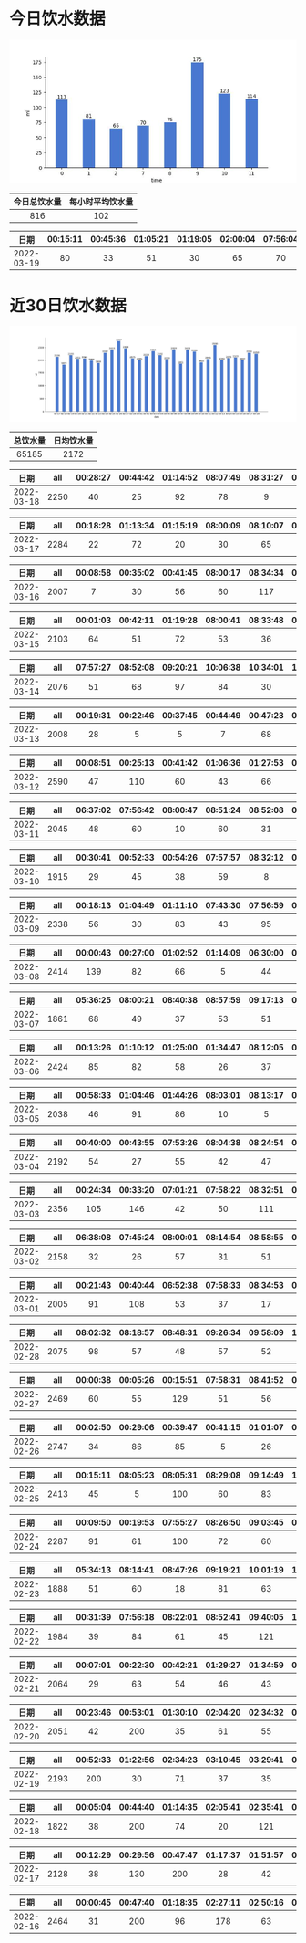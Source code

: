 # 今日饮水数据

<div align=center>
<img src="today.jpg" style="zoom: 100%;" />

| 今日总饮水量 | 每小时平均饮水量 |
| :----: | :----: |
| 816 | 102 |
</div>

| 日期 | 00:15:11 | 00:45:36 | 01:05:21 | 01:19:05 | 02:00:04 | 07:56:04 | 08:06:59 | 08:28:43 | 09:07:15 | 09:29:13 | 10:04:16 | 10:35:10 | 11:04:24 | 11:36:27 |
| :----: | :----: | :----: | :----: | :----: | :----: | :----: | :----: | :----: | :----: | :----: | :----: | :----: | :----: | :----: |
| 2022-03-19 | 80 | 33 | 51 | 30 | 65 | 70 | 45 | 30 | 102 | 73 | 71 | 52 | 30 | 84 |

# 近30日饮水数据

<div align=center>
<img src="30.jpg"style="zoom: 100%;" />

| 总饮水量 | 日均饮水量 |
| :----: | :----: |
| 65185 | 2172 |
</div>

| 日期 | all | 00:28:27 | 00:44:42 | 01:14:52 | 08:07:49 | 08:31:27 | 08:52:01 | 09:30:56 | 10:12:23 | 10:41:00 | 11:28:23 | 12:24:02 | 12:54:32 | 13:02:40 | 13:36:45 | 14:04:29 | 14:38:47 | 15:01:39 | 15:16:11 | 16:22:13 | 17:21:18 | 17:57:15 | 18:28:10 | 18:58:35 | 19:28:53 | 20:01:01 | 20:23:38 | 21:28:06 | 21:58:26 | 22:33:04 | 22:50:39 | 23:21:22 | 23:47:48 |
| :----: | :----: | :----: | :----: | :----: | :----: | :----: | :----: | :----: | :----: | :----: | :----: | :----: | :----: | :----: | :----: | :----: | :----: | :----: | :----: | :----: | :----: | :----: | :----: | :----: | :----: | :----: | :----: | :----: | :----: | :----: | :----: | :----: | :----: |
| 2022-03-18 | 2250 | 40 | 25 | 92 | 78 | 9 | 13 | 76 | 69 | 55 | 10 | 200 | 7 | 61 | 51 | 28 | 37 | 77 | 60 | 86 | 200 | 32 | 81 | 82 | 30 | 62 | 19 | 400 | 73 | 41 | 53 | 15 | 88 |

| 日期 | all | 00:18:28 | 01:13:34 | 01:15:19 | 08:00:09 | 08:10:07 | 08:36:40 | 09:17:06 | 10:01:00 | 10:44:23 | 11:21:53 | 12:24:47 | 12:58:31 | 13:39:04 | 14:35:39 | 14:39:20 | 15:12:53 | 16:04:27 | 16:41:35 | 17:21:48 | 18:01:49 | 18:23:52 | 19:09:25 | 19:41:31 | 19:53:52 | 20:24:45 | 21:11:19 | 21:35:44 | 22:05:18 | 22:37:08 | 22:53:00 | 23:52:39 |
| :----: | :----: | :----: | :----: | :----: | :----: | :----: | :----: | :----: | :----: | :----: | :----: | :----: | :----: | :----: | :----: | :----: | :----: | :----: | :----: | :----: | :----: | :----: | :----: | :----: | :----: | :----: | :----: | :----: | :----: | :----: | :----: | :----: |
| 2022-03-17 | 2284 | 22 | 72 | 20 | 30 | 65 | 46 | 65 | 60 | 60 | 28 | 200 | 93 | 62 | 21 | 22 | 77 | 56 | 54 | 200 | 42 | 43 | 87 | 29 | 32 | 58 | 450 | 30 | 57 | 78 | 52 | 73 |

| 日期 | all | 00:08:58 | 00:35:02 | 00:41:45 | 08:00:17 | 08:34:34 | 08:50:53 | 09:35:32 | 10:04:56 | 10:28:07 | 10:59:31 | 11:37:28 | 12:16:12 | 12:47:11 | 13:00:44 | 13:32:55 | 14:56:15 | 15:16:07 | 15:49:19 | 17:19:19 | 17:52:09 | 18:31:42 | 19:36:53 | 19:58:23 | 20:39:41 | 21:14:31 | 21:44:25 | 22:14:32 | 22:31:49 | 23:13:00 | 23:20:07 | 23:37:59 | 23:54:02 |
| :----: | :----: | :----: | :----: | :----: | :----: | :----: | :----: | :----: | :----: | :----: | :----: | :----: | :----: | :----: | :----: | :----: | :----: | :----: | :----: | :----: | :----: | :----: | :----: | :----: | :----: | :----: | :----: | :----: | :----: | :----: | :----: | :----: | :----: |
| 2022-03-16 | 2007 | 7 | 30 | 56 | 60 | 117 | 12 | 70 | 55 | 23 | 117 | 81 | 200 | 60 | 45 | 48 | 74 | 73 | 62 | 200 | 41 | 13 | 66 | 70 | 26 | 99 | 51 | 39 | 45 | 45 | 49 | 43 | 30 |

| 日期 | all | 00:01:03 | 00:42:11 | 01:19:28 | 08:00:41 | 08:33:48 | 08:57:51 | 09:29:22 | 10:13:42 | 10:50:09 | 11:56:52 | 12:19:50 | 12:56:03 | 13:32:22 | 14:11:30 | 14:44:57 | 15:15:00 | 15:45:53 | 16:17:55 | 16:45:33 | 17:43:48 | 18:04:43 | 18:34:25 | 18:58:08 | 19:23:10 | 19:54:44 | 20:54:19 | 21:26:56 | 21:37:39 | 21:59:05 | 22:29:39 | 22:59:37 | 23:15:25 | 23:23:52 | 23:44:51 |
| :----: | :----: | :----: | :----: | :----: | :----: | :----: | :----: | :----: | :----: | :----: | :----: | :----: | :----: | :----: | :----: | :----: | :----: | :----: | :----: | :----: | :----: | :----: | :----: | :----: | :----: | :----: | :----: | :----: | :----: | :----: | :----: | :----: | :----: | :----: | :----: |
| 2022-03-15 | 2103 | 64 | 51 | 72 | 53 | 36 | 16 | 71 | 97 | 81 | 22 | 200 | 106 | 12 | 71 | 60 | 53 | 78 | 55 | 68 | 200 | 21 | 16 | 90 | 37 | 34 | 56 | 10 | 15 | 80 | 40 | 51 | 68 | 92 | 27 |

| 日期 | all | 07:57:27 | 08:52:08 | 09:20:21 | 10:06:38 | 10:34:01 | 10:50:45 | 11:10:32 | 11:41:11 | 12:15:08 | 13:08:19 | 13:38:23 | 14:11:30 | 14:43:30 | 15:13:21 | 15:44:13 | 16:14:23 | 16:45:46 | 17:21:25 | 18:18:16 | 18:48:27 | 19:24:45 | 19:56:42 | 20:42:38 | 21:12:31 | 21:53:41 | 22:26:14 | 22:52:17 | 22:57:43 | 23:14:10 | 23:44:25 |
| :----: | :----: | :----: | :----: | :----: | :----: | :----: | :----: | :----: | :----: | :----: | :----: | :----: | :----: | :----: | :----: | :----: | :----: | :----: | :----: | :----: | :----: | :----: | :----: | :----: | :----: | :----: | :----: | :----: | :----: | :----: | :----: |
| 2022-03-14 | 2076 | 51 | 68 | 97 | 84 | 30 | 54 | 12 | 58 | 200 | 97 | 55 | 92 | 32 | 67 | 38 | 33 | 75 | 200 | 91 | 21 | 44 | 84 | 76 | 35 | 80 | 30 | 64 | 74 | 54 | 80 |

| 日期 | all | 00:19:31 | 00:22:46 | 00:37:45 | 00:44:49 | 00:47:23 | 07:59:54 | 08:49:01 | 09:15:41 | 09:46:11 | 10:01:06 | 10:29:35 | 11:08:10 | 11:29:50 | 12:18:24 | 13:03:50 | 13:58:18 | 14:46:28 | 15:16:52 | 15:49:09 | 16:17:41 | 16:48:06 | 17:26:56 | 18:03:19 | 18:41:49 | 19:14:50 | 19:55:52 | 20:25:55 | 20:44:20 | 21:25:25 | 21:55:34 | 22:09:39 | 22:30:46 | 22:36:44 | 23:06:26 | 23:27:49 | 23:53:43 |
| :----: | :----: | :----: | :----: | :----: | :----: | :----: | :----: | :----: | :----: | :----: | :----: | :----: | :----: | :----: | :----: | :----: | :----: | :----: | :----: | :----: | :----: | :----: | :----: | :----: | :----: | :----: | :----: | :----: | :----: | :----: | :----: | :----: | :----: | :----: | :----: | :----: | :----: |
| 2022-03-13 | 2008 | 28 | 5 | 5 | 7 | 68 | 60 | 38 | 76 | 8 | 80 | 40 | 30 | 98 | 200 | 75 | 30 | 79 | 10 | 30 | 71 | 77 | 200 | 46 | 70 | 46 | 24 | 85 | 36 | 26 | 35 | 38 | 88 | 111 | 61 | 22 | 5 |

| 日期 | all | 00:08:51 | 00:25:13 | 00:41:42 | 01:06:36 | 01:27:53 | 01:53:50 | 02:06:18 | 07:58:27 | 08:01:09 | 08:47:11 | 09:06:58 | 09:26:22 | 09:57:44 | 10:22:42 | 10:51:17 | 11:43:46 | 12:18:39 | 12:48:24 | 13:15:49 | 13:55:50 | 14:11:50 | 14:35:31 | 15:05:39 | 15:46:44 | 16:36:29 | 17:16:09 | 17:49:42 | 18:20:25 | 18:53:16 | 19:25:55 | 20:22:18 | 21:22:37 | 22:03:38 | 22:22:06 | 23:04:11 | 23:25:26 | 23:36:58 | 23:40:22 |
| :----: | :----: | :----: | :----: | :----: | :----: | :----: | :----: | :----: | :----: | :----: | :----: | :----: | :----: | :----: | :----: | :----: | :----: | :----: | :----: | :----: | :----: | :----: | :----: | :----: | :----: | :----: | :----: | :----: | :----: | :----: | :----: | :----: | :----: | :----: | :----: | :----: | :----: | :----: | :----: |
| 2022-03-12 | 2590 | 47 | 110 | 60 | 43 | 66 | 99 | 23 | 58 | 24 | 13 | 33 | 55 | 16 | 71 | 10 | 85 | 200 | 8 | 63 | 30 | 27 | 19 | 75 | 89 | 86 | 200 | 54 | 68 | 27 | 32 | 119 | 450 | 58 | 56 | 53 | 30 | 30 | 3 |

| 日期 | all | 06:37:02 | 07:56:42 | 08:00:47 | 08:51:24 | 08:52:08 | 09:24:14 | 10:01:48 | 10:28:06 | 11:38:43 | 12:18:39 | 12:48:58 | 13:07:23 | 13:28:55 | 14:04:29 | 14:30:50 | 15:00:05 | 15:28:45 | 16:11:34 | 17:25:01 | 17:44:20 | 18:15:25 | 19:10:29 | 19:51:21 | 20:06:10 | 21:04:23 | 21:31:07 | 21:48:02 | 22:18:30 | 23:03:01 | 23:17:12 | 23:47:09 | 23:47:38 |
| :----: | :----: | :----: | :----: | :----: | :----: | :----: | :----: | :----: | :----: | :----: | :----: | :----: | :----: | :----: | :----: | :----: | :----: | :----: | :----: | :----: | :----: | :----: | :----: | :----: | :----: | :----: | :----: | :----: | :----: | :----: | :----: | :----: | :----: |
| 2022-03-11 | 2045 | 48 | 60 | 10 | 60 | 31 | 51 | 57 | 73 | 65 | 200 | 57 | 34 | 62 | 88 | 63 | 46 | 65 | 90 | 200 | 61 | 76 | 37 | 25 | 66 | 64 | 54 | 11 | 99 | 57 | 18 | 54 | 63 |

| 日期 | all | 00:30:41 | 00:52:33 | 00:54:26 | 07:57:57 | 08:32:12 | 09:04:51 | 09:36:13 | 10:13:34 | 10:47:43 | 11:33:26 | 12:28:22 | 13:00:19 | 13:39:05 | 14:13:11 | 14:45:11 | 15:04:06 | 15:35:19 | 16:05:28 | 16:36:34 | 17:36:11 | 18:06:34 | 18:41:00 | 19:14:45 | 19:49:05 | 20:25:37 | 20:55:46 | 21:25:23 | 21:35:24 | 22:05:40 | 22:35:24 | 23:12:11 | 23:18:38 |
| :----: | :----: | :----: | :----: | :----: | :----: | :----: | :----: | :----: | :----: | :----: | :----: | :----: | :----: | :----: | :----: | :----: | :----: | :----: | :----: | :----: | :----: | :----: | :----: | :----: | :----: | :----: | :----: | :----: | :----: | :----: | :----: | :----: | :----: |
| 2022-03-10 | 1915 | 29 | 45 | 38 | 59 | 8 | 35 | 49 | 88 | 76 | 46 | 200 | 43 | 10 | 100 | 84 | 20 | 77 | 65 | 87 | 200 | 24 | 48 | 37 | 74 | 17 | 17 | 104 | 32 | 5 | 102 | 66 | 30 |

| 日期 | all | 00:18:13 | 01:04:49 | 01:11:10 | 07:43:30 | 07:56:59 | 08:17:23 | 09:18:25 | 10:01:23 | 10:15:00 | 10:57:17 | 11:19:54 | 12:19:43 | 13:02:35 | 13:33:39 | 14:12:42 | 14:38:27 | 15:12:36 | 16:03:09 | 16:41:10 | 17:23:15 | 17:54:05 | 18:35:02 | 19:08:13 | 19:59:57 | 21:11:32 | 22:14:39 | 22:22:34 | 22:38:55 | 23:43:07 | 23:57:02 |
| :----: | :----: | :----: | :----: | :----: | :----: | :----: | :----: | :----: | :----: | :----: | :----: | :----: | :----: | :----: | :----: | :----: | :----: | :----: | :----: | :----: | :----: | :----: | :----: | :----: | :----: | :----: | :----: | :----: | :----: | :----: | :----: |
| 2022-03-09 | 2338 | 56 | 30 | 83 | 43 | 95 | 20 | 43 | 98 | 94 | 50 | 5 | 200 | 62 | 77 | 38 | 61 | 78 | 58 | 44 | 200 | 53 | 34 | 55 | 52 | 450 | 62 | 30 | 66 | 48 | 53 |

| 日期 | all | 00:00:43 | 00:27:00 | 01:02:52 | 01:14:09 | 06:30:00 | 07:55:37 | 08:02:02 | 08:26:29 | 09:04:12 | 09:08:04 | 09:33:15 | 10:03:31 | 10:34:02 | 11:11:58 | 11:42:21 | 12:22:05 | 12:54:29 | 13:44:38 | 14:24:15 | 14:54:54 | 15:24:27 | 15:55:25 | 16:25:53 | 16:55:33 | 17:21:23 | 18:05:45 | 18:33:47 | 19:02:06 | 19:36:54 | 20:18:36 | 20:42:00 | 21:23:55 | 22:01:09 | 22:54:34 | 23:04:23 | 23:30:14 | 23:46:16 |
| :----: | :----: | :----: | :----: | :----: | :----: | :----: | :----: | :----: | :----: | :----: | :----: | :----: | :----: | :----: | :----: | :----: | :----: | :----: | :----: | :----: | :----: | :----: | :----: | :----: | :----: | :----: | :----: | :----: | :----: | :----: | :----: | :----: | :----: | :----: | :----: | :----: | :----: | :----: |
| 2022-03-08 | 2414 | 139 | 82 | 66 | 5 | 44 | 100 | 60 | 30 | 30 | 30 | 51 | 61 | 43 | 91 | 76 | 200 | 33 | 51 | 105 | 80 | 48 | 23 | 37 | 77 | 200 | 42 | 114 | 19 | 65 | 74 | 7 | 74 | 46 | 25 | 52 | 98 | 36 |

| 日期 | all | 05:36:25 | 08:00:21 | 08:40:38 | 08:57:59 | 09:17:13 | 09:50:59 | 10:03:41 | 10:55:02 | 12:14:32 | 12:58:44 | 14:00:51 | 14:37:42 | 15:02:16 | 15:13:03 | 15:43:48 | 16:30:43 | 16:46:04 | 17:20:11 | 17:33:06 | 18:20:51 | 18:51:57 | 19:17:04 | 19:44:20 | 20:25:41 | 21:03:39 | 21:33:29 | 21:58:49 | 22:19:10 | 22:32:19 |
| :----: | :----: | :----: | :----: | :----: | :----: | :----: | :----: | :----: | :----: | :----: | :----: | :----: | :----: | :----: | :----: | :----: | :----: | :----: | :----: | :----: | :----: | :----: | :----: | :----: | :----: | :----: | :----: | :----: | :----: | :----: |
| 2022-03-07 | 1861 | 68 | 49 | 37 | 53 | 51 | 102 | 77 | 38 | 200 | 6 | 141 | 79 | 50 | 43 | 56 | 73 | 21 | 200 | 42 | 56 | 49 | 44 | 81 | 17 | 5 | 33 | 59 | 101 | 30 |

| 日期 | all | 00:13:26 | 01:10:12 | 01:25:00 | 01:34:47 | 08:12:05 | 08:42:34 | 09:16:06 | 09:44:01 | 10:16:51 | 10:47:29 | 11:17:30 | 11:47:36 | 12:00:04 | 12:21:21 | 13:00:30 | 13:16:48 | 13:30:29 | 14:00:25 | 14:45:31 | 15:15:24 | 15:45:34 | 16:16:07 | 16:48:39 | 17:19:30 | 17:58:44 | 18:28:34 | 18:58:31 | 19:28:37 | 20:16:29 | 20:57:40 | 21:23:01 | 21:27:42 | 21:42:42 | 22:01:32 | 22:33:47 | 22:57:09 | 23:21:07 |
| :----: | :----: | :----: | :----: | :----: | :----: | :----: | :----: | :----: | :----: | :----: | :----: | :----: | :----: | :----: | :----: | :----: | :----: | :----: | :----: | :----: | :----: | :----: | :----: | :----: | :----: | :----: | :----: | :----: | :----: | :----: | :----: | :----: | :----: | :----: | :----: | :----: | :----: | :----: |
| 2022-03-06 | 2424 | 85 | 82 | 58 | 26 | 37 | 74 | 51 | 49 | 99 | 64 | 5 | 77 | 34 | 38 | 66 | 44 | 5 | 62 | 300 | 10 | 43 | 12 | 111 | 17 | 40 | 26 | 12 | 60 | 450 | 5 | 5 | 41 | 63 | 73 | 81 | 30 | 89 |

| 日期 | all | 00:58:33 | 01:04:46 | 01:44:26 | 08:03:01 | 08:13:17 | 09:18:07 | 09:54:29 | 11:00:36 | 11:27:10 | 12:27:16 | 13:03:31 | 13:51:55 | 14:33:03 | 15:30:33 | 16:01:22 | 16:27:05 | 16:58:23 | 17:23:47 | 18:23:14 | 18:56:10 | 20:43:57 | 21:09:08 | 21:26:41 | 21:43:38 | 22:13:19 | 22:43:24 | 23:13:25 | 23:43:29 | 23:54:34 | 23:54:50 |
| :----: | :----: | :----: | :----: | :----: | :----: | :----: | :----: | :----: | :----: | :----: | :----: | :----: | :----: | :----: | :----: | :----: | :----: | :----: | :----: | :----: | :----: | :----: | :----: | :----: | :----: | :----: | :----: | :----: | :----: | :----: | :----: |
| 2022-03-05 | 2038 | 46 | 91 | 86 | 10 | 5 | 49 | 46 | 103 | 99 | 200 | 18 | 50 | 88 | 75 | 60 | 56 | 47 | 200 | 27 | 65 | 112 | 55 | 5 | 97 | 55 | 99 | 50 | 65 | 29 | 50 |

| 日期 | all | 00:40:00 | 00:43:55 | 07:53:26 | 08:04:38 | 08:24:54 | 09:19:46 | 09:56:36 | 10:16:39 | 11:08:34 | 11:39:06 | 12:17:25 | 12:47:40 | 13:28:36 | 13:56:01 | 14:32:50 | 14:57:33 | 15:28:53 | 15:58:23 | 16:34:46 | 17:24:42 | 18:06:31 | 19:09:35 | 19:29:28 | 20:04:33 | 20:38:23 | 21:38:56 | 22:08:44 | 22:27:02 | 22:51:39 | 23:01:58 | 23:18:06 | 23:54:18 |
| :----: | :----: | :----: | :----: | :----: | :----: | :----: | :----: | :----: | :----: | :----: | :----: | :----: | :----: | :----: | :----: | :----: | :----: | :----: | :----: | :----: | :----: | :----: | :----: | :----: | :----: | :----: | :----: | :----: | :----: | :----: | :----: | :----: | :----: |
| 2022-03-04 | 2192 | 54 | 27 | 55 | 42 | 47 | 116 | 80 | 85 | 30 | 59 | 200 | 120 | 30 | 62 | 27 | 77 | 63 | 63 | 35 | 200 | 5 | 116 | 88 | 24 | 44 | 84 | 43 | 34 | 78 | 72 | 63 | 69 |

| 日期 | all | 00:24:34 | 00:33:20 | 07:01:21 | 07:58:22 | 08:32:51 | 08:47:02 | 09:23:48 | 09:53:20 | 10:52:03 | 11:27:43 | 12:13:34 | 12:45:32 | 13:22:40 | 13:56:10 | 14:46:39 | 15:20:00 | 15:42:42 | 15:58:16 | 16:28:25 | 16:59:17 | 17:19:03 | 17:51:37 | 18:15:27 | 18:45:28 | 19:15:37 | 20:26:00 | 20:56:49 | 21:26:29 | 22:07:05 | 22:50:59 | 23:13:26 | 23:44:21 | 23:50:46 |
| :----: | :----: | :----: | :----: | :----: | :----: | :----: | :----: | :----: | :----: | :----: | :----: | :----: | :----: | :----: | :----: | :----: | :----: | :----: | :----: | :----: | :----: | :----: | :----: | :----: | :----: | :----: | :----: | :----: | :----: | :----: | :----: | :----: | :----: | :----: |
| 2022-03-03 | 2356 | 105 | 146 | 42 | 50 | 111 | 30 | 64 | 61 | 67 | 36 | 200 | 75 | 16 | 66 | 33 | 131 | 59 | 108 | 28 | 42 | 200 | 23 | 34 | 38 | 82 | 52 | 32 | 76 | 60 | 71 | 91 | 71 | 56 |

| 日期 | all | 06:38:08 | 07:45:24 | 08:00:01 | 08:14:54 | 08:58:55 | 09:35:54 | 09:55:36 | 10:54:40 | 11:55:31 | 12:16:15 | 12:59:25 | 13:52:21 | 14:03:19 | 14:36:18 | 15:06:23 | 15:32:05 | 16:17:24 | 17:23:29 | 17:43:57 | 18:18:40 | 18:57:16 | 19:32:03 | 20:34:24 | 20:47:45 | 21:09:55 | 21:31:35 | 21:47:56 | 22:21:51 | 22:25:10 | 22:57:24 | 23:02:27 | 23:18:33 | 23:49:57 |
| :----: | :----: | :----: | :----: | :----: | :----: | :----: | :----: | :----: | :----: | :----: | :----: | :----: | :----: | :----: | :----: | :----: | :----: | :----: | :----: | :----: | :----: | :----: | :----: | :----: | :----: | :----: | :----: | :----: | :----: | :----: | :----: | :----: | :----: | :----: |
| 2022-03-02 | 2158 | 32 | 26 | 57 | 31 | 51 | 29 | 49 | 49 | 48 | 200 | 39 | 9 | 81 | 50 | 70 | 10 | 99 | 200 | 51 | 82 | 14 | 81 | 87 | 45 | 26 | 64 | 65 | 46 | 85 | 126 | 59 | 87 | 110 |

| 日期 | all | 00:21:43 | 00:40:44 | 06:52:38 | 07:58:33 | 08:34:53 | 09:01:39 | 09:22:56 | 09:43:47 | 10:14:53 | 11:18:45 | 11:49:04 | 12:13:44 | 12:44:03 | 13:37:27 | 14:11:01 | 14:54:54 | 15:27:58 | 15:56:17 | 16:33:53 | 17:28:44 | 17:58:28 | 18:22:43 | 18:35:32 | 19:06:12 | 19:36:27 | 20:07:14 | 20:32:18 | 21:02:35 | 21:36:00 | 22:07:08 | 22:22:53 | 22:33:34 | 22:55:38 | 23:25:26 | 23:36:48 | 23:43:01 |
| :----: | :----: | :----: | :----: | :----: | :----: | :----: | :----: | :----: | :----: | :----: | :----: | :----: | :----: | :----: | :----: | :----: | :----: | :----: | :----: | :----: | :----: | :----: | :----: | :----: | :----: | :----: | :----: | :----: | :----: | :----: | :----: | :----: | :----: | :----: | :----: | :----: | :----: |
| 2022-03-01 | 2005 | 91 | 108 | 53 | 37 | 17 | 9 | 106 | 74 | 33 | 80 | 5 | 200 | 69 | 10 | 30 | 48 | 11 | 16 | 28 | 93 | 76 | 37 | 49 | 54 | 24 | 41 | 64 | 67 | 20 | 50 | 62 | 22 | 57 | 63 | 176 | 25 |

| 日期 | all | 08:02:32 | 08:18:57 | 08:48:31 | 09:26:34 | 09:58:09 | 10:34:23 | 11:15:11 | 11:35:14 | 11:35:28 | 12:14:59 | 12:44:36 | 13:40:27 | 14:12:55 | 14:42:28 | 15:23:09 | 17:23:15 | 18:15:57 | 18:52:38 | 19:27:42 | 20:03:38 | 20:44:21 | 21:02:41 | 21:20:16 | 21:38:41 | 21:47:42 | 21:55:42 | 22:05:22 | 22:35:38 | 22:48:04 | 22:52:41 | 23:48:14 |
| :----: | :----: | :----: | :----: | :----: | :----: | :----: | :----: | :----: | :----: | :----: | :----: | :----: | :----: | :----: | :----: | :----: | :----: | :----: | :----: | :----: | :----: | :----: | :----: | :----: | :----: | :----: | :----: | :----: | :----: | :----: | :----: | :----: |
| 2022-02-28 | 2075 | 98 | 57 | 48 | 57 | 52 | 45 | 65 | 59 | 38 | 200 | 66 | 41 | 91 | 44 | 64 | 200 | 8 | 19 | 77 | 72 | 52 | 20 | 15 | 75 | 35 | 94 | 107 | 92 | 33 | 103 | 48 |

| 日期 | all | 00:00:38 | 00:05:26 | 00:15:51 | 07:58:31 | 08:41:52 | 09:23:02 | 09:34:21 | 09:54:28 | 10:08:52 | 10:28:37 | 10:52:19 | 11:44:12 | 12:14:17 | 12:45:24 | 13:00:05 | 13:23:39 | 13:47:21 | 14:19:31 | 14:37:14 | 15:09:56 | 15:25:49 | 15:50:43 | 16:12:32 | 16:45:38 | 17:16:06 | 18:07:26 | 18:38:38 | 19:24:12 | 19:55:57 | 20:55:01 | 21:04:58 | 21:06:27 | 21:34:16 | 21:53:37 | 22:06:13 | 22:13:04 | 22:22:06 | 22:32:17 |
| :----: | :----: | :----: | :----: | :----: | :----: | :----: | :----: | :----: | :----: | :----: | :----: | :----: | :----: | :----: | :----: | :----: | :----: | :----: | :----: | :----: | :----: | :----: | :----: | :----: | :----: | :----: | :----: | :----: | :----: | :----: | :----: | :----: | :----: | :----: | :----: | :----: | :----: | :----: | :----: |
| 2022-02-27 | 2469 | 60 | 55 | 129 | 51 | 56 | 54 | 38 | 101 | 52 | 40 | 42 | 44 | 200 | 98 | 34 | 55 | 34 | 55 | 78 | 77 | 73 | 61 | 65 | 5 | 200 | 23 | 94 | 61 | 91 | 5 | 16 | 57 | 64 | 81 | 40 | 57 | 37 | 86 |

| 日期 | all | 00:02:50 | 00:29:06 | 00:39:47 | 00:41:15 | 01:01:07 | 01:08:24 | 07:53:16 | 08:03:43 | 08:38:23 | 09:13:44 | 09:34:12 | 10:04:36 | 10:37:06 | 10:56:34 | 11:51:18 | 12:21:15 | 12:51:43 | 13:32:50 | 13:33:49 | 13:46:43 | 14:21:22 | 15:07:16 | 15:15:57 | 15:32:22 | 16:23:35 | 16:50:46 | 17:23:24 | 17:53:34 | 18:07:30 | 18:34:19 | 18:59:41 | 19:42:46 | 19:50:58 | 19:53:35 | 19:59:46 | 20:03:55 | 20:39:09 | 21:13:41 | 21:33:01 | 21:51:28 | 22:36:18 | 22:54:44 | 23:03:26 | 23:21:43 | 23:30:53 | 23:39:20 | 23:53:55 |
| :----: | :----: | :----: | :----: | :----: | :----: | :----: | :----: | :----: | :----: | :----: | :----: | :----: | :----: | :----: | :----: | :----: | :----: | :----: | :----: | :----: | :----: | :----: | :----: | :----: | :----: | :----: | :----: | :----: | :----: | :----: | :----: | :----: | :----: | :----: | :----: | :----: | :----: | :----: | :----: | :----: | :----: | :----: | :----: | :----: | :----: | :----: | :----: | :----: |
| 2022-02-26 | 2747 | 34 | 86 | 85 | 5 | 26 | 85 | 64 | 77 | 29 | 96 | 74 | 42 | 99 | 21 | 53 | 200 | 90 | 30 | 30 | 30 | 30 | 30 | 30 | 60 | 30 | 83 | 200 | 9 | 39 | 103 | 32 | 90 | 76 | 21 | 53 | 13 | 72 | 107 | 24 | 55 | 72 | 40 | 50 | 6 | 46 | 81 | 39 |

| 日期 | all | 00:15:11 | 08:05:23 | 08:05:31 | 08:29:08 | 09:14:49 | 10:02:48 | 10:56:02 | 11:21:28 | 11:55:18 | 12:23:22 | 12:53:37 | 13:08:54 | 13:39:31 | 13:52:08 | 14:08:40 | 14:31:33 | 15:02:04 | 15:43:23 | 16:11:07 | 16:54:37 | 17:24:12 | 17:44:53 | 18:22:45 | 18:47:48 | 19:19:03 | 19:56:08 | 20:12:33 | 20:17:54 | 20:50:06 | 20:53:07 | 20:58:16 | 21:01:20 | 21:07:20 | 21:10:07 | 21:15:18 | 21:22:57 | 21:30:46 | 21:47:41 | 22:08:11 | 22:25:42 | 22:36:22 | 23:00:38 | 23:16:46 | 23:52:14 |
| :----: | :----: | :----: | :----: | :----: | :----: | :----: | :----: | :----: | :----: | :----: | :----: | :----: | :----: | :----: | :----: | :----: | :----: | :----: | :----: | :----: | :----: | :----: | :----: | :----: | :----: | :----: | :----: | :----: | :----: | :----: | :----: | :----: | :----: | :----: | :----: | :----: | :----: | :----: | :----: | :----: | :----: | :----: | :----: | :----: | :----: |
| 2022-02-25 | 2413 | 45 | 5 | 100 | 60 | 83 | 54 | 50 | 55 | 77 | 200 | 31 | 35 | 44 | 68 | 48 | 67 | 69 | 62 | 52 | 40 | 200 | 75 | 44 | 22 | 33 | 41 | 87 | 71 | 30 | 30 | 30 | 30 | 30 | 30 | 30 | 60 | 30 | 30 | 30 | 32 | 53 | 51 | 90 | 9 |

| 日期 | all | 00:09:50 | 00:19:53 | 07:55:27 | 08:26:50 | 09:03:45 | 09:24:15 | 09:42:45 | 10:11:50 | 10:45:26 | 11:15:22 | 12:21:37 | 12:51:54 | 13:33:10 | 13:49:56 | 14:33:01 | 15:04:42 | 15:27:51 | 15:57:33 | 16:27:35 | 17:27:11 | 18:09:09 | 18:51:09 | 19:04:14 | 19:16:00 | 19:51:41 | 20:11:57 | 20:44:01 | 21:13:16 | 21:38:23 | 21:46:41 | 21:51:39 | 22:25:50 | 23:41:35 |
| :----: | :----: | :----: | :----: | :----: | :----: | :----: | :----: | :----: | :----: | :----: | :----: | :----: | :----: | :----: | :----: | :----: | :----: | :----: | :----: | :----: | :----: | :----: | :----: | :----: | :----: | :----: | :----: | :----: | :----: | :----: | :----: | :----: | :----: | :----: |
| 2022-02-24 | 2287 | 91 | 61 | 100 | 72 | 60 | 38 | 66 | 42 | 58 | 51 | 200 | 49 | 61 | 47 | 89 | 109 | 52 | 51 | 54 | 200 | 86 | 71 | 40 | 45 | 82 | 18 | 111 | 35 | 17 | 88 | 32 | 59 | 52 |

| 日期 | all | 05:34:13 | 08:14:41 | 08:47:26 | 09:19:21 | 10:01:19 | 10:37:19 | 11:08:26 | 11:42:05 | 12:16:15 | 12:46:41 | 13:44:24 | 14:47:47 | 15:29:00 | 16:00:02 | 16:33:24 | 17:16:54 | 17:46:27 | 18:17:00 | 18:47:42 | 19:24:11 | 19:59:52 | 20:46:25 | 20:59:48 | 21:10:41 | 21:40:35 | 22:11:18 | 23:11:25 | 23:29:23 |
| :----: | :----: | :----: | :----: | :----: | :----: | :----: | :----: | :----: | :----: | :----: | :----: | :----: | :----: | :----: | :----: | :----: | :----: | :----: | :----: | :----: | :----: | :----: | :----: | :----: | :----: | :----: | :----: | :----: | :----: |
| 2022-02-23 | 1888 | 51 | 60 | 18 | 81 | 63 | 61 | 65 | 65 | 200 | 35 | 53 | 64 | 54 | 120 | 9 | 200 | 85 | 21 | 103 | 94 | 12 | 46 | 30 | 51 | 51 | 81 | 38 | 77 |

| 日期 | all | 00:31:39 | 07:56:18 | 08:22:01 | 08:52:41 | 09:40:05 | 10:03:36 | 10:31:17 | 11:43:52 | 12:19:18 | 12:53:40 | 13:26:43 | 13:26:55 | 13:58:23 | 14:40:28 | 15:11:12 | 15:44:04 | 16:29:34 | 16:48:16 | 17:19:25 | 17:39:04 | 18:17:54 | 19:16:39 | 19:24:03 | 19:48:51 | 20:17:27 | 20:48:26 | 21:18:43 | 21:39:21 | 22:09:00 | 22:26:57 | 22:42:51 | 22:45:00 | 23:15:53 |
| :----: | :----: | :----: | :----: | :----: | :----: | :----: | :----: | :----: | :----: | :----: | :----: | :----: | :----: | :----: | :----: | :----: | :----: | :----: | :----: | :----: | :----: | :----: | :----: | :----: | :----: | :----: | :----: | :----: | :----: | :----: | :----: | :----: | :----: | :----: |
| 2022-02-22 | 1984 | 39 | 84 | 61 | 45 | 121 | 41 | 62 | 72 | 200 | 56 | 60 | 17 | 61 | 30 | 20 | 90 | 59 | 82 | 200 | 16 | 13 | 13 | 16 | 46 | 30 | 15 | 118 | 10 | 29 | 82 | 67 | 43 | 86 |

| 日期 | all | 00:07:01 | 00:22:30 | 00:42:21 | 01:29:27 | 01:34:59 | 02:27:17 | 07:55:01 | 08:23:43 | 08:58:08 | 09:41:29 | 09:58:03 | 10:08:04 | 10:36:56 | 11:32:03 | 12:13:49 | 12:46:41 | 13:46:10 | 14:15:10 | 14:45:29 | 15:17:24 | 16:33:09 | 17:18:00 | 17:53:13 | 18:24:30 | 19:02:09 | 19:46:22 | 20:21:36 | 20:45:01 | 21:00:11 | 21:24:35 | 21:35:43 | 22:28:10 |
| :----: | :----: | :----: | :----: | :----: | :----: | :----: | :----: | :----: | :----: | :----: | :----: | :----: | :----: | :----: | :----: | :----: | :----: | :----: | :----: | :----: | :----: | :----: | :----: | :----: | :----: | :----: | :----: | :----: | :----: | :----: | :----: | :----: | :----: |
| 2022-02-21 | 2064 | 29 | 63 | 54 | 46 | 43 | 50 | 84 | 47 | 58 | 87 | 50 | 37 | 61 | 60 | 200 | 96 | 109 | 19 | 51 | 40 | 53 | 200 | 65 | 58 | 21 | 75 | 74 | 70 | 71 | 32 | 48 | 13 |

| 日期 | all | 00:23:46 | 00:53:01 | 01:30:10 | 02:04:20 | 02:34:32 | 03:04:33 | 03:34:29 | 04:38:56 | 04:50:24 | 05:08:33 | 05:16:31 | 06:05:31 | 06:45:36 | 07:08:53 | 07:38:49 | 08:55:41 | 09:17:22 | 17:16:13 | 17:35:11 | 18:06:25 | 18:22:12 | 18:52:34 | 19:22:49 | 19:37:05 | 19:55:00 | 20:12:53 | 20:18:23 | 20:49:19 | 21:19:24 | 21:34:45 | 21:46:55 | 21:58:17 | 22:00:06 | 22:31:27 | 22:43:08 | 22:43:56 | 23:20:53 | 23:50:31 |
| :----: | :----: | :----: | :----: | :----: | :----: | :----: | :----: | :----: | :----: | :----: | :----: | :----: | :----: | :----: | :----: | :----: | :----: | :----: | :----: | :----: | :----: | :----: | :----: | :----: | :----: | :----: | :----: | :----: | :----: | :----: | :----: | :----: | :----: | :----: | :----: | :----: | :----: | :----: | :----: |
| 2022-02-20 | 2051 | 42 | 200 | 35 | 61 | 55 | 51 | 76 | 49 | 41 | 68 | 24 | 81 | 17 | 75 | 60 | 54 | 19 | 96 | 48 | 36 | 24 | 59 | 77 | 49 | 36 | 83 | 15 | 43 | 87 | 88 | 50 | 64 | 9 | 86 | 4 | 5 | 22 | 62 |

| 日期 | all | 00:52:33 | 01:22:56 | 02:34:23 | 03:10:45 | 03:29:41 | 03:59:29 | 04:14:36 | 04:47:12 | 05:22:36 | 06:20:31 | 06:25:00 | 06:29:55 | 07:44:54 | 08:08:16 | 08:15:12 | 08:54:13 | 12:58:07 | 16:43:27 | 17:10:55 | 17:17:11 | 17:22:05 | 17:28:02 | 17:37:45 | 17:55:02 | 18:13:49 | 19:04:28 | 19:09:35 | 19:41:10 | 20:07:14 | 21:05:20 | 21:32:39 | 22:02:34 | 22:32:29 | 23:14:44 | 23:41:18 | 23:53:25 |
| :----: | :----: | :----: | :----: | :----: | :----: | :----: | :----: | :----: | :----: | :----: | :----: | :----: | :----: | :----: | :----: | :----: | :----: | :----: | :----: | :----: | :----: | :----: | :----: | :----: | :----: | :----: | :----: | :----: | :----: | :----: | :----: | :----: | :----: | :----: | :----: | :----: | :----: |
| 2022-02-19 | 2193 | 200 | 30 | 71 | 37 | 35 | 22 | 25 | 111 | 68 | 147 | 112 | 28 | 49 | 41 | 43 | 56 | 53 | 85 | 62 | 8 | 34 | 47 | 70 | 47 | 39 | 124 | 17 | 54 | 55 | 53 | 44 | 72 | 92 | 73 | 79 | 10 |

| 日期 | all | 00:05:04 | 00:44:40 | 01:14:35 | 02:05:41 | 02:35:41 | 03:10:37 | 03:40:40 | 04:12:22 | 04:42:56 | 05:49:25 | 06:18:19 | 07:26:22 | 08:15:26 | 18:00:26 | 18:26:29 | 18:42:09 | 18:49:07 | 19:04:57 | 19:26:09 | 19:39:33 | 20:16:59 | 20:32:51 | 21:07:25 | 22:09:19 | 22:39:21 | 23:09:34 | 23:50:13 |
| :----: | :----: | :----: | :----: | :----: | :----: | :----: | :----: | :----: | :----: | :----: | :----: | :----: | :----: | :----: | :----: | :----: | :----: | :----: | :----: | :----: | :----: | :----: | :----: | :----: | :----: | :----: | :----: | :----: |
| 2022-02-18 | 1822 | 38 | 200 | 74 | 20 | 121 | 89 | 37 | 22 | 64 | 200 | 61 | 85 | 33 | 23 | 68 | 66 | 22 | 35 | 82 | 37 | 55 | 52 | 60 | 26 | 84 | 106 | 62 |

| 日期 | all | 00:12:29 | 00:29:56 | 00:47:47 | 01:17:37 | 01:51:57 | 02:23:38 | 03:21:39 | 03:43:19 | 04:44:17 | 05:14:39 | 05:53:29 | 06:27:47 | 06:58:24 | 07:28:45 | 07:51:55 | 08:13:46 | 08:58:45 | 16:55:12 | 18:02:08 | 18:18:44 | 18:40:26 | 18:45:56 | 19:15:27 | 19:32:47 | 20:02:51 | 20:23:44 | 20:39:51 | 22:07:57 | 22:22:35 | 22:52:37 |
| :----: | :----: | :----: | :----: | :----: | :----: | :----: | :----: | :----: | :----: | :----: | :----: | :----: | :----: | :----: | :----: | :----: | :----: | :----: | :----: | :----: | :----: | :----: | :----: | :----: | :----: | :----: | :----: | :----: | :----: | :----: | :----: |
| 2022-02-17 | 2128 | 38 | 130 | 200 | 28 | 42 | 77 | 98 | 37 | 53 | 74 | 200 | 38 | 34 | 39 | 99 | 19 | 55 | 33 | 88 | 65 | 300 | 36 | 30 | 11 | 83 | 8 | 53 | 105 | 5 | 50 |

| 日期 | all | 00:00:45 | 00:47:40 | 01:18:35 | 02:27:11 | 02:50:16 | 03:26:55 | 03:56:25 | 04:28:50 | 05:02:48 | 06:03:08 | 06:32:12 | 07:24:39 | 08:13:42 | 08:26:33 | 16:48:59 | 17:18:32 | 17:53:08 | 18:23:28 | 19:09:28 | 19:21:10 | 19:45:13 | 20:20:32 | 20:41:48 | 22:53:47 |
| :----: | :----: | :----: | :----: | :----: | :----: | :----: | :----: | :----: | :----: | :----: | :----: | :----: | :----: | :----: | :----: | :----: | :----: | :----: | :----: | :----: | :----: | :----: | :----: | :----: | :----: |
| 2022-02-16 | 2464 | 31 | 200 | 96 | 178 | 63 | 99 | 83 | 113 | 45 | 200 | 79 | 178 | 57 | 40 | 99 | 79 | 300 | 85 | 57 | 84 | 77 | 31 | 74 | 116 |

